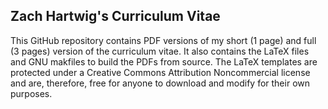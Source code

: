 ## Zach Hartwig's Curriculum Vitae

This GitHub repository contains PDF versions of my short (1 page) and
full (3 pages) version of the curriculum vitae. It also contains the
LaTeX files and GNU makfiles to build the PDFs from source. The LaTeX
templates are protected under a Creative Commons Attribution
Noncommercial license and are, therefore, free for anyone to download
and modify for their own purposes.